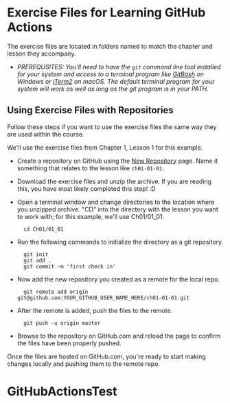 # Exercise Files for Learning GitHub Actions

The exercise files are located in folders named to match the chapter and lesson they accompany.

- *PREREQUSITES: You'll need to have the `git` command line tool installed for your system and access to a terminal program like [GitBash](https://gitforwindows.org/) on Windows or [iTerm2](https://www.iterm2.com/) on macOS.  The default terminal program for your system will work as well as long as the git program is in your PATH.*

## Using Exercise Files with Repositories

Follow these steps if you want to use the exercise files the same way they are used within the course.

We'll use the exercise files from Chapter 1, Lesson 1 for this example.

- Create a repository on GitHub using the [New Repository](https://github.com/new) page.  Name it something that relates to the lesson like `ch01-01-01`.

- Download the exercise files and unzip the archive.  If you are reading this, you have most likely completed this step! :D

- Open a terminal window and change directories to the location where you unzipped archive.  "CD" into the directory with the lesson you want to work with; for this example, we'll use Ch01/01_01.

        cd Ch01/01_01

- Run the following commands to initialize the directory as a git repository.

        git init
        git add .
        git commit -m 'first check in'

- Now add the new repository you created as a remote for the local repo.

        git remote add origin git@github.com:YOUR_GITHUB_USER_NAME_HERE/ch01-01-01.git

- After the remote is added, push the files to the remote.

        git push -u origin master

 - Browse to the repository on GitHub.com and reload the page to confirm the files have been properly pushed.

Once the files are hosted on GitHub.com, you're ready to start making changes locally and pushing them to the remote repo.
# GitHubActionsTest
